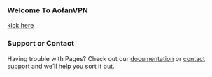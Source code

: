 ### Welcome To AofanVPN

 [kick here](https://www.wolai.com/aofandc/jp67rFVmdeJ2EM33KVkT1D) 


### Support or Contact

Having trouble with Pages? Check out our [documentation](https://docs.github.com/categories/github-pages-basics/) or [contact support](https://support.github.com/contact) and we’ll help you sort it out.
